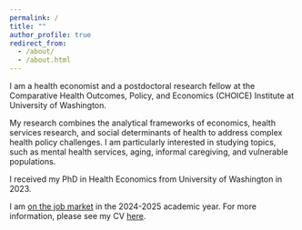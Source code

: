 ```yaml
---
permalink: /
title: ""
author_profile: true
redirect_from: 
  - /about/
  - /about.html
---
```

I am a health economist and a postdoctoral research fellow at the Comparative Health Outcomes, Policy, and Economics (CHOICE) Institute at University of Washington.

My research combines the analytical frameworks of economics, health services research, and social determinants of health to address complex health policy challenges. I am particularly interested in studying topics, such as mental health services, aging, informal caregiving, and vulnerable populations. 

I received my PhD in Health Economics from University of Washington in 2023.

I am <ins>on the job market</ins> in the 2024-2025 academic year. For more information, please see my CV [here](CV_DLee.pdf).
